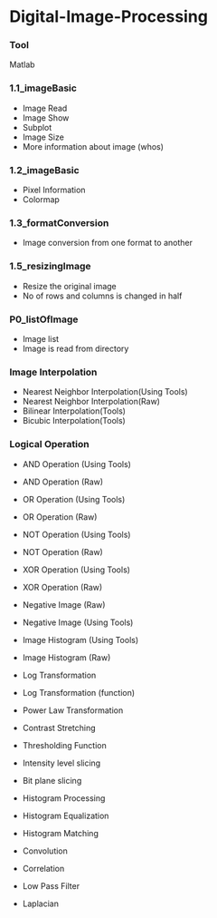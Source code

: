 # Digital-Image-Processing
### Tool 
  Matlab
### 1.1_imageBasic
- Image Read
- Image Show
- Subplot
- Image Size
- More information about image (whos)

### 1.2_imageBasic
- Pixel Information
- Colormap

### 1.3_formatConversion
- Image conversion from one format to another

### 1.5_resizingImage
- Resize the original image
- No of rows and columns is changed in half

### P0_listOfImage
 - Image list
 - Image is read from directory
 
### Image Interpolation
 - Nearest Neighbor Interpolation(Using Tools)
 - Nearest Neighbor Interpolation(Raw)
 - Bilinear Interpolation(Tools)
 - Bicubic Interpolation(Tools)

### Logical Operation
- AND Operation (Using Tools)
- AND Operation (Raw)
- OR Operation (Using Tools)
- OR Operation (Raw)
- NOT Operation (Using Tools)
- NOT Operation (Raw)
- XOR Operation (Using Tools)
- XOR Operation (Raw)

- Negative Image (Raw)
- Negative Image (Using Tools)
- Image Histogram (Using Tools)
- Image Histogram (Raw)
- Log Transformation
- Log Transformation (function)
- Power Law Transformation
- Contrast Stretching
- Thresholding Function
- Intensity level slicing
- Bit plane slicing
- Histogram Processing
- Histogram Equalization
- Histogram Matching
- Convolution
- Correlation
- Low Pass Filter
- Laplacian
